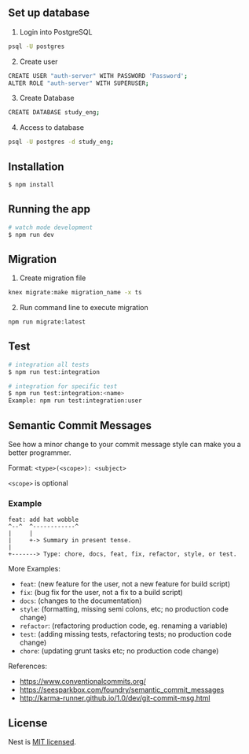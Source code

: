 
## Set up database

1. Login into PostgreSQL
```bash
psql -U postgres
```

2. Create user 
```bash
CREATE USER "auth-server" WITH PASSWORD 'Password';
ALTER ROLE "auth-server" WITH SUPERUSER;
```

3. Create Database
```bash
CREATE DATABASE study_eng;
```

4. Access to database
```bash
psql -U postgres -d study_eng;
```

## Installation

```bash
$ npm install
```

## Running the app

```bash
# watch mode development
$ npm run dev
```

## Migration
1. Create migration file
```bash
knex migrate:make migration_name -x ts
```

2. Run command line to execute migration
```bash
npm run migrate:latest
```

## Test
```bash
# integration all tests
$ npm run test:integration

# integration for specific test
$ npm run test:integration:<name>
Example: npm run test:integration:user
```

## Semantic Commit Messages

See how a minor change to your commit message style can make you a better programmer.

Format: `<type>(<scope>): <subject>`

`<scope>` is optional

### Example

```
feat: add hat wobble
^--^  ^------------^
|     |
|     +-> Summary in present tense.
|
+-------> Type: chore, docs, feat, fix, refactor, style, or test.
```

More Examples:

- `feat`: (new feature for the user, not a new feature for build script)
- `fix`: (bug fix for the user, not a fix to a build script)
- `docs`: (changes to the documentation)
- `style`: (formatting, missing semi colons, etc; no production code change)
- `refactor`: (refactoring production code, eg. renaming a variable)
- `test`: (adding missing tests, refactoring tests; no production code change)
- `chore`: (updating grunt tasks etc; no production code change)

References:

- https://www.conventionalcommits.org/
- https://seesparkbox.com/foundry/semantic_commit_messages
- http://karma-runner.github.io/1.0/dev/git-commit-msg.html

## License

Nest is [MIT licensed](LICENSE).
